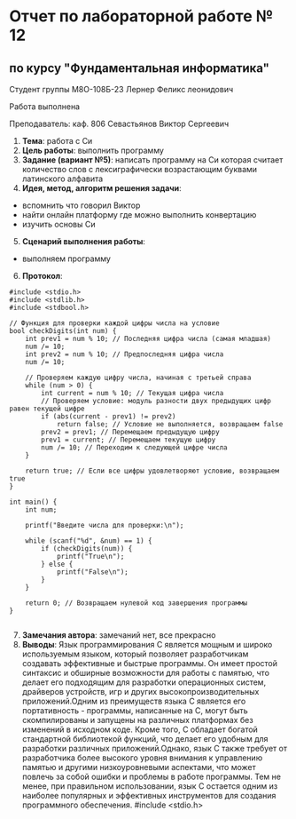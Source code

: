 # Отчет по лабораторной работе № 12
## по курсу "Фундаментальная информатика"

Студент группы М8О-108Б-23 Лернер Феликс леонидович

Работа выполнена 

Преподаватель: каф. 806 Севастьянов Виктор Сергеевич

1. **Тема**:   работа с Cи
2. **Цель работы**: выполнить программу
3. **Задание (вариант №5)**: напиcать программу на Си которая считает
     количество слов с лексиграфически возрастающим буквами латинского алфавита
5. **Идея, метод, алгоритм решения задачи**:
- вспомнить что говорил Виктор
- найти онлайн платформу где можно выполнить конвертацию
- изучить основы Си
5. **Сценарий выполнения работы**:
- выполняем программу
6. **Протокол**:
```
#include <stdio.h> 
#include <stdlib.h> 
#include <stdbool.h> 
 
// Функция для проверки каждой цифры числа на условие 
bool checkDigits(int num) { 
    int prev1 = num % 10; // Последняя цифра числа (самая младшая) 
    num /= 10; 
    int prev2 = num % 10; // Предпоследняя цифра числа 
    num /= 10; 
     
    // Проверяем каждую цифру числа, начиная с третьей справа 
    while (num > 0) { 
        int current = num % 10; // Текущая цифра числа 
        // Проверяем условие: модуль разности двух предыдущих цифр равен текущей цифре 
        if (abs(current - prev1) != prev2) 
            return false; // Условие не выполняется, возвращаем false 
        prev2 = prev1; // Перемещаем предыдущую цифру 
        prev1 = current; // Перемещаем текущую цифру 
        num /= 10; // Переходим к следующей цифре числа 
    } 
     
    return true; // Если все цифры удовлетворяют условию, возвращаем true 
} 
 
int main() { 
    int num;
    
    printf("Введите числа для проверки:\n");
    
    while (scanf("%d", &num) == 1) {
        if (checkDigits(num)) {
            printf("True\n");
        } else {
            printf("False\n");
        }
    }
    
    return 0; // Возвращаем нулевой код завершения программы 
}


```

7. **Замечания автора**: замечаний нет, все прекрасно
8. **Выводы**:
Язык программирования C является мощным и широко используемым языком, который позволяет разработчикам создавать эффективные и быстрые программы.
Он имеет простой синтаксис и обширные возможности для работы с памятью, что делает его подходящим для разработки операционных систем, драйверов устройств,
игр и других высокопроизводительных приложений.Одним из преимуществ языка C является его портативность - программы, написанные на C, могут быть скомпилированы
и запущены на различных платформах без изменений в исходном коде. Кроме того, C обладает богатой стандартной библиотекой функций, что делает его удобным для
разработки различных приложений.Однако, язык C также требует от разработчика более высокого уровня внимания к управлению памятью и другими низкоуровневыми
аспектами, что может повлечь за собой ошибки и проблемы в работе программы. Тем не менее, при правильном использовании, язык C остается одним из наиболее
популярных и эффективных инструментов для создания программного обеспечения.
#include <stdio.h>
